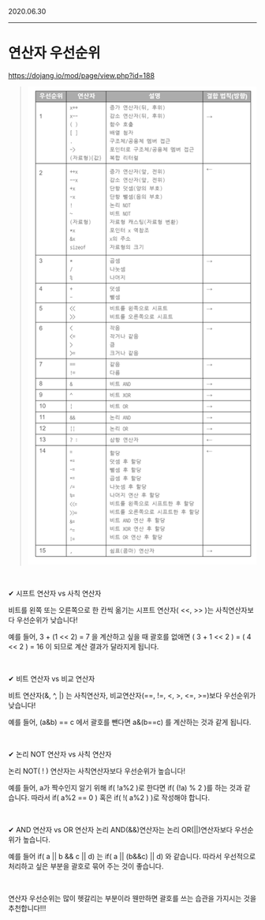 
2020.06.30   
___

# 연산자 우선순위

<https://dojang.io/mod/page/view.php?id=188>

> ![image](img/연산자_우선순위.png)

<br>

✔ 시프트 연산자 vs 사칙 연산자

비트를 왼쪽 또는 오른쪽으로 한 칸씩 옮기는 시프트 연산자( <<, >> )는 사칙연산자보다 우선순위가 낮습니다!

예를 들어, 3 + (1 << 2) = 7 을 계산하고 싶을 때 괄호를 없애면  ( 3 + 1 << 2 ) = ( 4 << 2 ) = 16 이 되므로 계산 결과가 달라지게 됩니다.

<br>

✔ 비트 연산자 vs 비교 연산자

비트 연산자(&, ^, |) 는 사칙연산자, 비교연산자(==, !=, <, >, <=, >=)보다 우선순위가 낮습니다!

예를 들어, (a&b) == c 에서 괄호를 뺀다면 a&(b==c) 를 계산하는 것과 같게 됩니다.

<br>

✔ 논리 NOT 연산자 vs 사칙 연산자

논리 NOT( ! ) 연산자는 사칙연산자보다 우선순위가 높습니다!

예를 들어, a가 짝수인지 알기 위해 if( !a%2 )로 한다면 if( (!a) % 2 )를 하는 것과 같습니다. 
따라서 if( a%2 == 0 ) 혹은 if( !( a%2 ) )로 작성해야 합니다.

<br>

✔ AND 연산자 vs OR 연산자
논리 AND(&&)연산자는 논리 OR(||)연산자보다 우선순위가 높습니다.

예를 들어 if( a || b && c || d) 는 if( a || (b&&c) || d) 와 같습니다. 따라서 우선적으로 처리하고 싶은 부분을 괄호로 묶어 주는 것이 좋습니다.

<br>

연산자 우선순위는 많이 헷갈리는 부분이라 웬만하면 괄호를 쓰는 습관을 가지시는 것을 추천합니다!!!